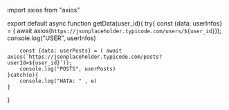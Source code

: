 
import axios from "axios"

export default async function getData(user_id){
    try{
        const {data: userInfos} = ( await axios(`https://jsonplaceholder.typicode.com/users/${user_id}`));
        console.log("USER", userInfos)


        const {data: userPosts} = ( await axios(`https://jsonplaceholder.typicode.com/posts?userId=${user_id}`));
        console.log("POSTS", userPosts)
    }catch(e){
        console.log("HATA: " , e)
    }
    

}
